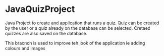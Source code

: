 # JavaQuizProject
Java Project to create and application that runs a quiz. Quiz can be created by the user or a quiz already on the database can be selected. Cretaed quizzes are also saved on the database.

This bracnch is used to improve teh look of the application ie adding colours and images

